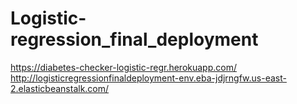 # Logistic-regression_final_deployment

https://diabetes-checker-logistic-regr.herokuapp.com/
http://logisticregressionfinaldeployment-env.eba-jdjrngfw.us-east-2.elasticbeanstalk.com/
